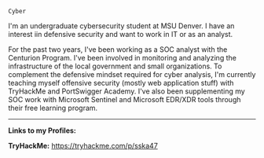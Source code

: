 <div align="left">
  <p><code>Cyber</code></p>
I'm an undergraduate cybersecurity student at MSU Denver. I have an interest iin defensive security and want to work in IT or as an analyst.

For the past two years, I've been working as a SOC analyst with the Centurion Program. I've been involved in monitoring and analyzing the infrastructure of the local government and small organizations. To complement the defensive mindset required for cyber analysis, I'm currently teaching myself offensive security (mostly web application stuff) with TryHackMe and PortSwigger Academy. I've also been supplementing my SOC work with Microsoft Sentinel and Microsoft EDR/XDR tools through their free learning program.

---
**Links to my Profiles:**

**TryHackMe:** https://tryhackme.com/p/sska47
